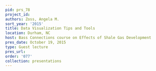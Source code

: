 ```yaml
---
pid: prs_78
project_id: 
authors: Zoss, Angela M.
sort_year: '2015'
title: Data Visualization Tips and Tools
location: Durham, NC
host: Bass Connections course on Effects of Shale Gas Development
pres_date: October 19, 2015
type: Guest lecture
pres_url: 
order: '077'
collection: presentations
---
```

